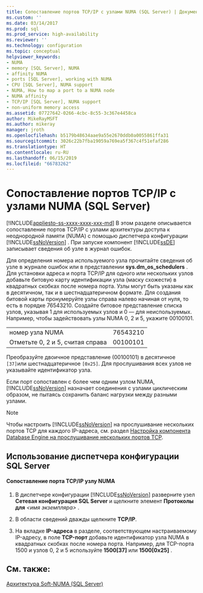 ```yaml
---
title: Сопоставление портов TCP/IP с узлами NUMA (SQL Server) | Документы Майкрософт
ms.custom: ''
ms.date: 03/14/2017
ms.prod: sql
ms.prod_service: high-availability
ms.reviewer: ''
ms.technology: configuration
ms.topic: conceptual
helpviewer_keywords:
- NUMA
- memory [SQL Server], NUMA
- affinity NUMA
- ports [SQL Server], working with NUMA
- CPU [SQL Server], NUMA support
- NUMA, How to map a port to a NUMA node
- NUMA affinity
- TCP/IP [SQL Server], NUMA support
- non-uniform memory access
ms.assetid: 07727642-0266-4cbc-8c55-3c367e4458ca
author: MikeRayMSFT
ms.author: mikeray
manager: jroth
ms.openlocfilehash: b5179b48634aae9a55e2670ddb0a0055861ffa31
ms.sourcegitcommit: 3026c22b7fba19059a769ea5f367c4f51efaf286
ms.translationtype: HT
ms.contentlocale: ru-RU
ms.lasthandoff: 06/15/2019
ms.locfileid: "66783262"
---
```

# <a name="map-tcp-ip-ports-to-numa-nodes-sql-server"></a>Сопоставление портов TCP/IP с узлами NUMA (SQL Server)
[!INCLUDE[appliesto-ss-xxxx-xxxx-xxx-md](../../includes/appliesto-ss-xxxx-xxxx-xxx-md.md)]
  В этом разделе описывается сопоставление портов TCP/IP с узлами архитектуры доступа к неоднородной памяти (NUMA) с помощью диспетчера конфигурации [!INCLUDE[ssNoVersion](../../includes/ssnoversion-md.md)] . При запуске компонент [!INCLUDE[ssDE](../../includes/ssde-md.md)] записывает сведения об узле в журнал ошибок.  
  
 Для определения номера используемого узла прочитайте сведения об узле в журнале ошибок или в представлении **sys.dm_os_schedulers** . Для установки адреса и порта TCP/IP для одного или нескольких узлов добавьте битовую карту идентификации узла (маску схожести) в квадратных скобках после номера порта. Узлы могут быть указаны как в десятичном, так и в шестнадцатеричном формате. Для создания битовой карты пронумеруйте узлы справа налево начиная от нуля, то есть в порядке 76543210. Создайте битовое представление списка узлов, указывая 1 для используемых узлов и 0 — для неиспользуемых. Например, чтобы задействовать узлы NUMA 0, 2 и 5, укажите 00100101.  
  
|||  
|-|-|  
|номер узла NUMA|76543210|  
|Отметьте 0, 2 и 5, считая справа|00100101|  
  
 Преобразуйте двоичное представление (00100101) в десятичное `[37]`или шестнадцатеричное `[0x25]`. Для прослушивания всех узлов не указывайте идентификатор узла.  
  
 Если порт сопоставлен с более чем одним узлом NUMA, [!INCLUDE[ssNoVersion](../../includes/ssnoversion-md.md)] назначает соединения с узлами циклическим образом, не пытаясь сохранить баланс нагрузки между разными узлами.  
  
> [!NOTE]  
>  Чтобы настроить [!INCLUDE[ssNoVersion](../../includes/ssnoversion-md.md)] на прослушивание нескольких портов TCP для каждого IP-адреса, см. раздел [Настройка компонента Database Engine на прослушивание нескольких портов TCP](../../database-engine/configure-windows/configure-the-database-engine-to-listen-on-multiple-tcp-ports.md).  
  
##  <a name="SSMSProcedure"></a> Использование диспетчера конфигурации SQL Server  
  
#### <a name="to-map-a-tcpip-port-to-a-numa-node"></a>Сопоставление порта TCP/IP узлу NUMA  
  
1.  В диспетчере конфигурации [!INCLUDE[ssNoVersion](../../includes/ssnoversion-md.md)] разверните узел **Сетевая конфигурация SQL Server** и щелкните элемент **Протоколы для** *\<имя экземпляра>* .  
  
2.  В области сведений дважды щелкните **TCP/IP**.  
  
3.  На вкладке **IP-адреса** в разделе, соответствующем настраиваемому IP-адресу, в поле **TCP-порт** добавьте идентификатор узла NUMA в квадратных скобках после номера порта. Например, для TCP-порта 1500 и узлов 0, 2 и 5 используйте **1500[37]** или **1500[0x25]** .  
  
## <a name="see-also"></a>См. также:  
 [Архитектура Soft-NUMA (SQL Server)](../../database-engine/configure-windows/soft-numa-sql-server.md)  
  
  
